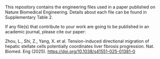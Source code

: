 This repository contains the engineering files used in a paper published on Nature Biomedical Engineering.
Details about each file can be found in Supplementary Table 2.

If any file(s) that contribute to your work are going to be published in an academic journal, please cite our paper:

Zhou, L., Shi, Z., Yang, X. et al. Tension-induced directional migration of hepatic stellate cells potentially coordinates liver fibrosis progression. Nat. Biomed. Eng (2025). https://doi.org/10.1038/s41551-025-01381-0
